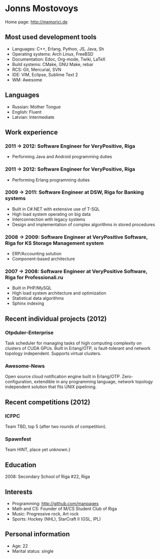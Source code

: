 Jonns Mostovoys
===============

Home page: http://memorici.de

## Most used development tools ##

  - Languages: C++, Erlang, Python, JS, Java, Sh
  - Operating systems: Arch Linux, FreeBSD
  - Documentation: Edoc, Org-mode, Twiki, LaTeX
  - Build systems: CMake, GNU Make, rebar
  - RCS: Git, Mercurial, SVN
  - IDE: VIM, Eclipse, Sublime Text 2
  - WM: Awesome

## Languages ##

  - Russian: Mother Tongue
  - English: Fluent
  - Latvian: Intermediate

## Work experience ##

### **2011 → 2012**: Software Engineer for VeryPositive, Riga ###

  - Performing Java and Android programming duties

### **2011 → 2012**: Software Engineer for VeryPositive, Riga ### 
  - Performing Erlang programming duties

### **2009 → 2011**: Software Engineer at DSW, Riga for Banking systems ###

  - Built in C\#.NET with extensive use of T-SQL
  - High load system operating on big data
  - Interconnection with legacy systems
  - Design and implementation of complex algorithms in stored procedures

### **2008 → 2009**: Software Engineer at VeryPositive Software, Riga for KS Storage Management system ###

  - ERP/Accounting solution
  - Component-based architecture

### **2007 → 2008**: Software Engineer at VeryPositive Software, Riga for Professionali.ru ###

  - Built in PHP/MySQL
  - High load system architecture and optimization
  - Statistical data algorithms
  - Sphinx indexing

## Recent individual projects (2012) ##

### Otpduler-Enterprise ###

Task scheduler for managing tasks of high computing complexity 
on clusters of CUDA GPUs. Built in Erlang/OTP, is fault-tolerant and network topology
independent. Supports virtual clusters.

### Awesome-News ###
Open source cloud notification engine built in Erlang/OTP. 
Zero-configuration, extendible in any programming language, network topology independent 
solution that fits UNIX pipelining.

## Recent competitions (2012) ##

### ICFPC ###

Team TBD, top 5 (after two rounds of competition).

### Spawnfest ###

Team HINT, place yet unknown.}

## Education ##

2008: Secondary School of Riga #22, Riga

## Interests ##
  - Programming: http://github.com/manpages
  - Math and CS: Founder of M/CS Student Club of Riga
  - Music: Progressive rock, Art rock
  - Sports: Hockey (NHL), StarCraft II (GSL, IPL)

## Personal information ##
  - Age: 22
  - Marital status: single

